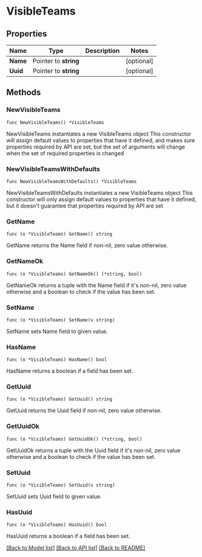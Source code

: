 # VisibleTeams

## Properties

Name | Type | Description | Notes
------------ | ------------- | ------------- | -------------
**Name** | Pointer to **string** |  | [optional] 
**Uuid** | Pointer to **string** |  | [optional] 

## Methods

### NewVisibleTeams

`func NewVisibleTeams() *VisibleTeams`

NewVisibleTeams instantiates a new VisibleTeams object
This constructor will assign default values to properties that have it defined,
and makes sure properties required by API are set, but the set of arguments
will change when the set of required properties is changed

### NewVisibleTeamsWithDefaults

`func NewVisibleTeamsWithDefaults() *VisibleTeams`

NewVisibleTeamsWithDefaults instantiates a new VisibleTeams object
This constructor will only assign default values to properties that have it defined,
but it doesn't guarantee that properties required by API are set

### GetName

`func (o *VisibleTeams) GetName() string`

GetName returns the Name field if non-nil, zero value otherwise.

### GetNameOk

`func (o *VisibleTeams) GetNameOk() (*string, bool)`

GetNameOk returns a tuple with the Name field if it's non-nil, zero value otherwise
and a boolean to check if the value has been set.

### SetName

`func (o *VisibleTeams) SetName(v string)`

SetName sets Name field to given value.

### HasName

`func (o *VisibleTeams) HasName() bool`

HasName returns a boolean if a field has been set.

### GetUuid

`func (o *VisibleTeams) GetUuid() string`

GetUuid returns the Uuid field if non-nil, zero value otherwise.

### GetUuidOk

`func (o *VisibleTeams) GetUuidOk() (*string, bool)`

GetUuidOk returns a tuple with the Uuid field if it's non-nil, zero value otherwise
and a boolean to check if the value has been set.

### SetUuid

`func (o *VisibleTeams) SetUuid(v string)`

SetUuid sets Uuid field to given value.

### HasUuid

`func (o *VisibleTeams) HasUuid() bool`

HasUuid returns a boolean if a field has been set.


[[Back to Model list]](../README.md#documentation-for-models) [[Back to API list]](../README.md#documentation-for-api-endpoints) [[Back to README]](../README.md)


